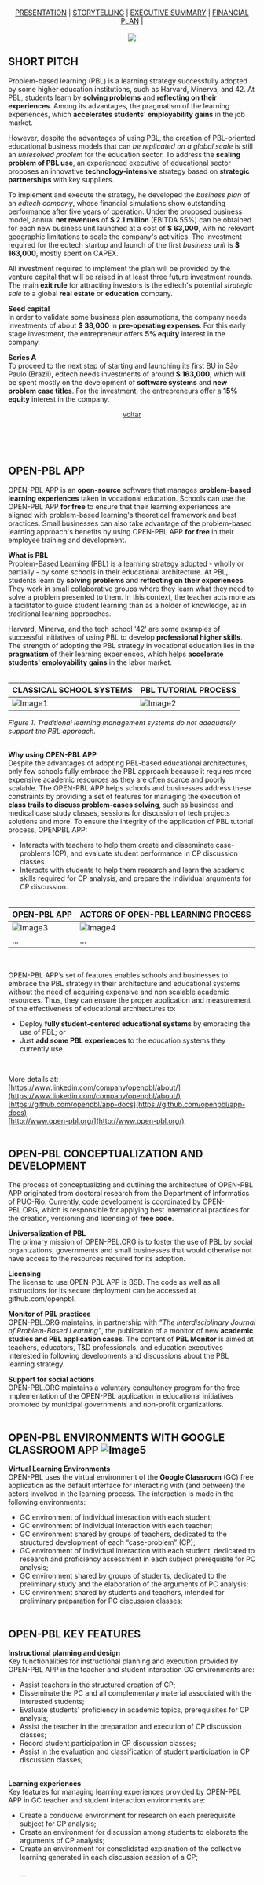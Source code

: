 <a name="start"></a>

<p align="center">
  <b></b><br>
  <a href="#presentation">PRESENTATION</a>  |
  <a href="#storytelling">STORYTELLING</a>  |
  <a href="#executive_summary">EXECUTIVE SUMMARY</a>  |
  <a href="#financial_plan">FINANCIAL PLAN</a>  |
  <br><br>
  <img src="img/logo1_fundo_branco.png">
</p>


## SHORT PITCH 
Problem-based learning (PBL) is a learning strategy successfully adopted by some higher education institutions, such as Harvard, Minerva, and 42. At PBL, students learn by **solving problems** and **reflecting on their experiences**. Among its advantages, the pragmatism of the learning experiences, which **accelerates students' employability gains** in the job market.
 
However, despite the advantages of using PBL, the creation of PBL-oriented educational business models that can *be replicated on a global scale* is still an *unresolved problem* for the education sector. To address the **scaling problem of PBL use**, an experienced executive of educational sector proposes an innovative **technology-intensive** strategy based on **strategic partnerships** with key suppliers.

To implement and execute the strategy, he developed the *business plan* of an *edtech company*, whose financial simulations show outstanding performance after five years of operation. Under the proposed business model, annual **net revenues** of **$ 2.1 million** (EBITDA 55%) can be obtained for each new business unit launched at a cost of **$ 63,000**, with no relevant geographic limitations to scale the company's activities. The investment required for the edtech startup and launch of the first *business unit* is **$ 163,000**, mostly spent on CAPEX. 

All investment required to implement the plan will be provided by the venture capital that will be raised in at least three future investment rounds. The main **exit rule** for attracting investors is the edtech's potential *strategic sale* to a global **real estate** or **education** company.

**Seed capital** <br>
In order to validate some business plan assumptions, the company needs investments of about **$ 38,000** in **pre-operating expenses**. For this early stage investment, the entrepreneur offers **5% equity** interest in the company. 

**Series A** <br>
To proceed to the next step of starting and launching its first BU in São Paulo (Brazil), edtech needs investments of around **$ 163,000**, which will be spent mostly on the development of **software systems** and **new problem case titles**. For the investment, the entrepreneurs offer a **15% equity** interest in the company.


<p align="center"><a href="#start">voltar</a></p>

<br>
<br>
<br>

<a name="presentation"></a> 


## OPEN-PBL APP 

OPEN-PBL APP is an **open-source** software that manages **problem-based learning experiences** taken in vocational education. Schools can use the OPEN-PBL APP **for free** to ensure that their learning experiences are aligned with problem-based learning's theoretical framework and best practices. Small businesses can also take advantage of the problem-based learning approach's benefits by using OPEN-PBL APP **for free** in their employee training and development.<br>

**What is PBL** <br>
Problem-Based Learning (PBL) is a learning strategy adopted - wholly or partially - by some schools in their educational architecture. At PBL, students learn by **solving problems** and **reflecting on their experiences**. They work in small collaborative groups where they learn what they need to solve a problem presented to them. In this context, the teacher acts more as a facilitator to guide student learning than as a holder of knowledge, as in traditional learning approaches. <br>

Harvard, Minerva, and the tech school '42' are some examples of successful initiatives of using PBL to develop **professional higher skills**. The strength of adopting the PBL strategy in vocational education lies in the **pragmatism** of their learning experiences, which helps **accelerate students' employability gains** in the labor market. <br><br>

CLASSICAL SCHOOL SYSTEMS | PBL TUTORIAL PROCESS
------------ | -------------
![Image1](/images/classical_school.png) | ![Image2](/images/pbl_process_titleless.png)

*Figure 1. Traditional learning management systems do not adequately support the PBL approach.*
<br><br>
 
**Why using OPEN-PBL APP**  <br>
Despite the advantages of adopting PBL-based educational architectures, only few schools fully embrace the PBL approach because it requires more expensive academic resources as they are often scarce and poorly scalable. The OPEN-PBL APP helps schools and businesses address these constraints by providing a set of features for managing the execution of **class trails to discuss problem-cases solving**, such as  business and medical case study classes, sessions for discussion of tech projects solutions and more. To ensure the integrity of the application of PBL tutorial process, OPENPBL APP:
- Interacts with teachers to help them create and disseminate case-problems (CP), and evaluate student performance in CP discussion classes.
- Interacts with students to help them research and learn the academic skills required for CP analysis, and prepare the individual arguments for CP discussion. <br><br>

OPEN-PBL APP | ACTORS OF OPEN-PBL LEARNING PROCESS 
------------ | -------------
![Image3](/images/openpbl_overall1.png) | ![Image4](/images/key_entities.png)
... | ...

<br>

OPEN-PBL APP’s set of features enables schools and businesses to embrace the PBL strategy in their architecture and educational systems without the need of acquiring expensive and non scalable academic resources. Thus, they can ensure the proper application and measurement of the effectiveness of educational architectures to:
- Deploy **fully student-centered educational systems** by embracing the use of PBL; or
- Just **add some PBL experiences** to the education systems they currently use. <br>

<br>

More details at:<br>
[https://www.linkedin.com/company/openpbl/about/](https://www.linkedin.com/company/openpbl/about/) <br>
[https://github.com/openpbl/app-docs](https://github.com/openpbl/app-docs) <br>
[http://www.open-pbl.org/](http://www.open-pbl.org/) <br><br>


## OPEN-PBL CONCEPTUALIZATION AND DEVELOPMENT 

The process of conceptualizing and outlining the architecture of OPEN-PBL APP originated from doctoral research from the Department of Informatics of PUC-Rio. Currently, code development is coordinated by OPEN-PBL.ORG, which is responsible for applying best international practices for the creation, versioning and licensing of **free code**. <br>

**Universalization of PBL** <br>
The primary mission of OPEN-PBL.ORG is to foster the use of PBL by social organizations, governments and small businesses that would otherwise not have access to the resources required for its adoption. <br>

**Licensing** <br>
The license to use OPEN-PBL APP is BSD. The code as well as all instructions for its secure deployment can be accessed at github.com/openpbl. <br>

**Monitor of PBL practices**<br>
OPEN-PBL.ORG maintains, in partnership with *”The Interdisciplinary Journal of Problem-Based Learning”*, the publication of a monitor of new **academic studies and PBL application cases**. The content of **PBL Monitor** is aimed at teachers, educators, T&D professionals, and education executives interested in following developments and discussions about the PBL learning strategy. <br>

**Support for social actions** <br>
OPEN-PBL.ORG maintains a voluntary consultancy program for the free implementation of the OPEN-PBL application in educational initiatives promoted by municipal governments and non-profit organizations.<br><br>

## OPEN-PBL ENVIRONMENTS WITH GOOGLE CLASSROOM APP ![Image5](/images/gc_icon1.png)

**Virtual Learning Environments** <br>
OPEN-PBL uses the virtual environment of the **Google Classroom** (GC)  free application as the default interface for interacting with (and between) the actors involved in the learning process. The interaction is made in the following environments:
- GC environment of individual interaction with each student;
- GC environment of individual interaction with each teacher;
- GC environment shared by groups of teachers, dedicated to the structured development of each “case-problem” (CP); 
- GC environment of individual interaction with each student, dedicated to research and proficiency assessment in each subject prerequisite for PC analysis;
- GC environment shared by groups of students, dedicated to the preliminary study and the elaboration of the arguments of PC analysis;
- GC environment shared by students and teachers, intended for preliminary preparation for PC discussion classes;<br><br>

## OPEN-PBL KEY FEATURES 

**Instructional planning and design** <br>
Key functionalities for instructional planning and execution provided by OPEN-PBL APP in the teacher and student interaction GC environments are: 
- Assist teachers in the structured creation of CP;
- Disseminate the PC and all complementary material associated with the interested students;
- Evaluate students' proficiency in academic topics, prerequisites for CP analysis;
- Assist the teacher in the preparation and execution of CP discussion classes;
- Record student participation in CP discussion classes;
- Assist in the evaluation and classification of student participation in CP discussion classes;<br><br>

**Learning experiences** <br>
Key features for managing learning experiences provided by OPEN-PBL APP in GC teacher and student interaction environments are: 
- Create a conducive environment for research on each prerequisite subject for CP analysis;
- Create an environment for discussion among students to elaborate the arguments of CP analysis;
- Create an environment for consolidated explanation of the collective learning generated in each discussion session of a CP;<br><br>
... 



